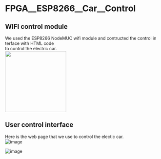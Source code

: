 # FPGA__ESP8266__Car__Control

## WIFI control module
We used the ESP8266 NodeMUC wifi module and contructed the control in terface with HTML code<br>
to control the electric car.<br>
<img src="https://github.com/tim8557/FPGA__ESP8266__Car__Control/blob/main/images/esp8266_nodemcu.jpg" width="200" ><br>

## User control interface
Here is the web page that we use to control the electic car.<br>
![image](https://github.com/tim8557/ADC--MCP3008--FPGA/blob/main/images/communication_with_m3008_v2.JPG)


![image](https://github.com/tim8557/ADC--MCP3008--FPGA/blob/main/images/communication_with_m3008_v2.JPG)
